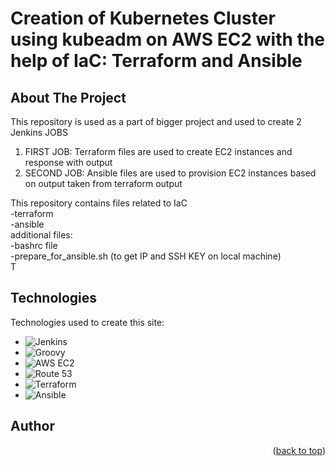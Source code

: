 # Creation of Kubernetes Cluster using kubeadm on AWS EC2 with the help of IaC: Terraform and Ansible  
<a name="readme-top"></a>
<!-- ABOUT THE PROJECT -->
## About The Project  
This repository is used as a part of bigger project and used to create 2 Jenkins JOBS  
1) FIRST JOB: Terraform files are used to create EC2 instances and response with output  
2) SECOND JOB: Ansible files are used to provision EC2 instances based on output taken from terraform output  

This repository contains files related to IaC  
-terraform  
-ansible  
additional files:   
-bashrc file  
-prepare_for_ansible.sh (to get IP and SSH KEY on local machine)  
T
<!-- TECHNOLOGIES -->
## Technologies

Technologies used to create this site:
* ![Jenkins](https://img.shields.io/badge/Jenkins-D24939?style=for-the-badge&logo=jenkins&logoColor=white)
* ![Groovy](https://img.shields.io/badge/Groovy-4298B8?style=for-the-badge&logo=apache%20groovy&logoColor=white)
* ![AWS EC2](https://img.shields.io/badge/AWS%20EC2-232F3E?style=for-the-badge&logo=amazon%20aws&logoColor=white)
* ![Route 53](https://img.shields.io/badge/Route%2053-232F3E?style=for-the-badge&logo=amazon%20route%2053&logoColor=white)
* ![Terraform](https://img.shields.io/badge/Terraform-623CE4?style=for-the-badge&logo=terraform&logoColor=white)
* ![Ansible](https://img.shields.io/badge/Ansible-EE0000?style=for-the-badge&logo=ansible&logoColor=white)
  
<!-- AUTHOR -->
## Author

<p align="right">(<a href="#readme-top">back to top</a>)</p>

